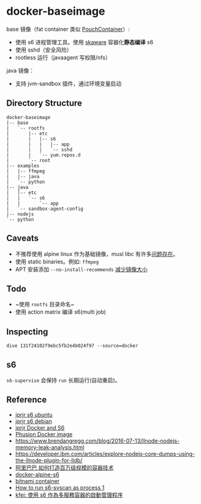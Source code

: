 # docker-baseimage

base 镜像（fat container 类似 [PouchContainer](https://github.com/AliyunContainerService/pouch)）:
- 使用 s6 进程管理工具。使用 [skaware][just-containers/skaware] 容器化**静态编译** s6
- 使用 sshd（安全风险）
- rootless 运行（javaagent 写权限/nfs） 

java 镜像：
- 支持 jvm-sandbox 插件，通过环境变量启动

## Directory Structure

```shell
docker-baseimage
|-- base
|   `-- rootfs
|       |-- etc
|       |   |-- s6
|       |   |   |-- app
|       |   |   `-- sshd
|       |   `-- yum.repos.d
|       `-- root
|-- examples
|   |-- ffmpeg
|   |-- java
|   `-- python
|-- java
|   |-- etc
|   |   `-- s6
|   |       `-- app
|   `-- sandbox-agent-config
|-- nodejs
`-- python
```

## Caveats
- 不推荐使用 alpine linux 作为基础镜像，musl libc 有许多[问题存在][ttys3 容器基础镜像的选择]。
- 使用 static binaries。例如: `ffmpeg`
- APT 安装添加 `--no-install-recommends` [减少镜像大小][apt instanll减少镜像大小]

## Todo
- ~使用 `rootfs` 目录命名~
- 使用 action matrix 编译 s6(multi job)

## Inspecting

```shell
dive 131f24102f9ebc5fb2e4b024f97 --source=docker
```

## s6

`s6-supervise` 会保持 `run` 长期运行(自动重启)。 

## Reference
- [jprjr s6 ubuntu](https://github.com/jprjr/docker-ubuntu-stack/tree/master)
- [jprjr s6 debian](https://github.com/jprjr/docker-debian-stack/blob/base-wheezy/README.md)
- [jprjr Docker and S6](https://web.archive.org/web/20160304021857/http://blog.tutum.co/2014/12/02/docker-and-s6-my-new-favorite-process-supervisor/)
- [Phusion Docker image](https://github.com/phusion/baseimage-docker)
- https://www.brendangregg.com/blog/2016-07-13/llnode-nodejs-memory-leak-analysis.html
- https://developer.ibm.com/articles/explore-nodejs-core-dumps-using-the-llnode-plugin-for-lldb/
- [阿里巴巴 如何打造百万级规模的容器技术](https://events19.linuxfoundation.cn/wp-content/uploads/2017/11/How-to-Build-Container-Technology-at-Millions-Scale-in-Alibaba_Hongliang-Sun.pdf)
- [docker-alpine-s6](https://github.com/crazy-max/docker-alpine-s6)
- [bitnami container](https://github.com/bitnami/containers)
- [How to run s6-svscan as process 1](https://skarnet.org/software/s6/s6-svscan-1.html)
- [kfei: 使用 s6 作為多服務容器的啟動管理程序](https://kfei.net/posts/2014/12/docker-%E4%BD%BF%E7%94%A8-s6-%E4%BD%9C%E7%82%BA%E5%A4%9A%E6%9C%8D%E5%8B%99%E5%AE%B9%E5%99%A8%E7%9A%84%E5%95%9F%E5%8B%95%E7%AE%A1%E7%90%86%E7%A8%8B%E5%BA%8F/)

[just-containers/skaware]: https://github.com/just-containers/skaware
[ttys3 容器基础镜像的选择]: https://ttys3.dev/blog/do-not-use-alpine-in-production-environment
[apt instanll减少镜像大小]: https://ubuntu.com/blog/we-reduced-our-docker-images-by-60-with-no-install-recommends